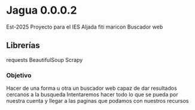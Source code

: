# Jagua 0.0.0.2
Est-2025 
Proyecto para el IES Aljada fiti maricon
Buscador web

## Librerías
requests
BeautifulSoup
Scrapy

### Objetivo
Hacer de una forma u otra un buscador web capaz de dar resultados cercanos a la busqueda
Intentaremos hacer todo lo que se pueda por nuestra cuenta y llegar a las paginas que podamos con nuestros recursos